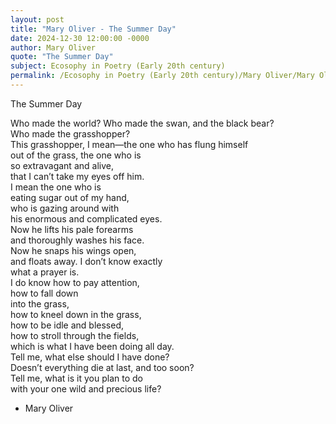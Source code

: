 ```yaml
---
layout: post
title: "Mary Oliver - The Summer Day"
date: 2024-12-30 12:00:00 -0000
author: Mary Oliver
quote: "The Summer Day"
subject: Ecosophy in Poetry (Early 20th century)
permalink: /Ecosophy in Poetry (Early 20th century)/Mary Oliver/Mary Oliver - The Summer Day
---
```


The Summer Day

Who made the world? Who made the swan, and the black bear?  
Who made the grasshopper?  
This grasshopper, I mean—the one who has flung himself  
out of the grass, the one who is  
so extravagant and alive,  
that I can’t take my eyes off him.  
     I mean the one who is  
     eating sugar out of my hand,  
     who is gazing around with  
     his enormous and complicated eyes.  
     Now he lifts his pale forearms  
     and thoroughly washes his face.  
     Now he snaps his wings open,  
     and floats away. I don’t know exactly  
     what a prayer is.  
     I do know how to pay attention,  
     how to fall down  
     into the grass,  
     how to kneel down in the grass,  
     how to be idle and blessed,  
     how to stroll through the fields,  
     which is what I have been doing all day.  
     Tell me, what else should I have done?  
     Doesn’t everything die at last, and too soon?  
     Tell me, what is it you plan to do  
     with your one wild and precious life?

- Mary Oliver
